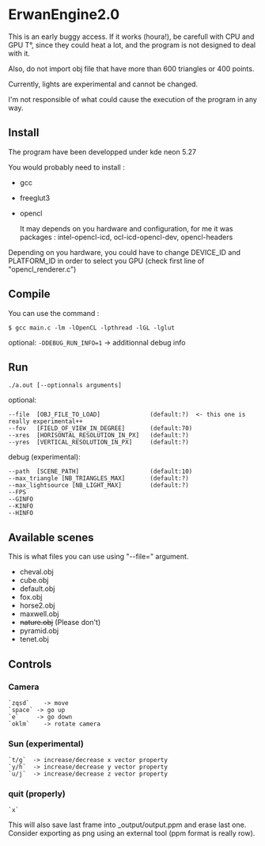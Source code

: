 # ErwanEngine2.0

This is an early buggy access. If it works (houra!), be carefull with CPU and GPU T°, since they could heat a lot, and the program is not designed to deal with it.

Also, do not import obj file that have more than 600 triangles or 400 points. 

Currently, lights are experimental and cannot be changed.

I'm not responsible of what could cause the execution of the program in any way.


## Install
The program have been developped under kde neon 5.27

You would probably need to install :
 * gcc
 * freeglut3
 * opencl
 
 	It may depends on you hardware and configuration, for me it was packages :
    intel-opencl-icd, ocl-icd-opencl-dev, opencl-headers
    

Depending on you hardware, you could have to change DEVICE_ID and PLATFORM_ID in order to select you GPU (check first line of "opencl_renderer.c")

## Compile
You can use the command :
```
$ gcc main.c -lm -lOpenCL -lpthread -lGL -lglut 
```

optional: 
`-DDEBUG_RUN_INFO=1` -> additionnal debug info

## Run
```
./a.out [--optionnals arguments]
```

optional:
```
--file  [OBJ_FILE_TO_LOAD]              (default:?)  <- this one is really experimental++
--fov   [FIELD_OF_VIEW_IN_DEGREE]       (default:70)
--xres  [HORISONTAL_RESOLUTION_IN_PX]   (default:?)
--yres  [VERTICAL_RESOLUTION_IN_PX]     (default:?)
```

debug (experimental):
```
--path  [SCENE_PATH]                    (default:10)
--max_triangle [NB_TRIANGLES_MAX]       (default:?)
--max_lightsource [NB_LIGHT_MAX]        (default:?)
--FPS
--GINFO
--KINFO
--HINFO
```
## Available scenes
This is what files you can use using "--file=" argument.

 * cheval.obj
 * cube.obj
 * default.obj
 * fox.obj
 * horse2.obj
 * maxwell.obj
 * ~~nature.obj~~ (Please don't)
 * pyramid.obj
 * tenet.obj

## Controls
### Camera
    `zqsd`    -> move
    `space` -> go up
    `e`     -> go down
    `oklm`    -> rotate camera


### Sun (experimental)
    `t/g`  -> increase/decrease x vector property
    `y/h`  -> increase/decrease y vector property
    `u/j`  -> increase/decrease z vector property

### quit (properly)
    `x`
This will also save last frame into _output/output.ppm and erase last one. Consider exporting as png  using an external tool (ppm format is really row).